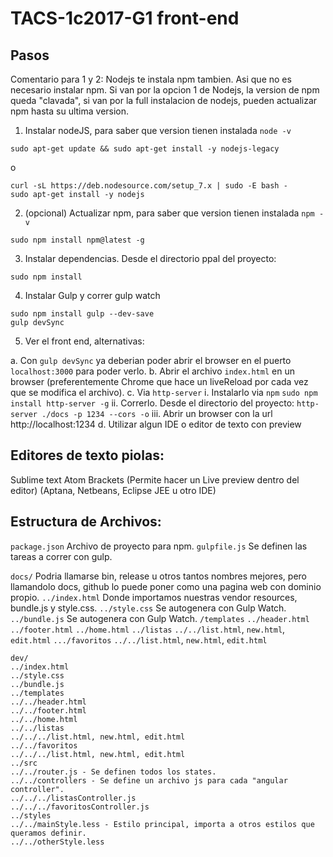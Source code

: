 # TACS-1c2017-G1 front-end

## Pasos

Comentario para 1 y 2: Nodejs te instala npm tambien. Asi que no es necesario instalar npm. Si van por la opcion 1 de Nodejs, la version de npm queda "clavada", si van por la full instalacion de nodejs, pueden actualizar npm hasta su ultima version.
1. Instalar nodeJS, para saber que version tienen instalada `node -v`
```
sudo apt-get update && sudo apt-get install -y nodejs-legacy
```
o
```
curl -sL https://deb.nodesource.com/setup_7.x | sudo -E bash -
sudo apt-get install -y nodejs
```

2. (opcional) Actualizar npm, para saber que version tienen instalada `npm -v`
```
sudo npm install npm@latest -g
```

3. Instalar dependencias. Desde el directorio ppal del proyecto:
```
sudo npm install
```

4. Instalar Gulp y correr gulp watch
```
sudo npm install gulp --dev-save
gulp devSync
```

5. Ver el front end, alternativas:

  a. Con `gulp devSync` ya deberian poder abrir el browser en el puerto `localhost:3000` para poder verlo.
  b. Abrir el archivo `index.html` en un browser (preferentemente Chrome que hace un liveReload por cada vez que se modifica el archivo).
  c. Via `http-server`
    i. Instalarlo via `npm`
      ```
      sudo npm install http-server -g
      ```
    ii. Correrlo. Desde el directorio del proyecto:
      ```
       http-server ./docs -p 1234 --cors -o
      ```
    iii. Abrir un browser con la url http://localhost:1234
  d. Utilizar algun IDE o editor de texto con preview


## Editores de texto piolas:
Sublime text
Atom
Brackets (Permite hacer un Live preview dentro del editor)
(Aptana, Netbeans, Eclipse JEE u otro IDE)

## Estructura de Archivos:

`package.json` Archivo de proyecto para npm.
`gulpfile.js` Se definen las tareas a correr con gulp.

`docs/` Podria llamarse bin, release u otros tantos nombres mejores, pero llamandolo docs, github lo puede poner como una pagina web con dominio propio.
`../index.html` Donde importamos nuestras vendor resources, bundle.js y style.css.
`../style.css` Se autogenera con Gulp Watch.
`../bundle.js` Se autogenera con Gulp Watch.
`/templates`
`../header.html`
`../footer.html`
`../home.html`
`../listas`
`../../list.html`, `new.html`, `edit.html`
`.../favoritos`
`../../list.html`, `new.html`, `edit.html`

```
dev/
../index.html
../style.css
../bundle.js
../templates
../../header.html
../../footer.html
../../home.html
../../listas
../../../list.html, new.html, edit.html
../../favoritos
../../../list.html, new.html, edit.html
../src
../../router.js - Se definen todos los states.
../../controllers - Se define un archivo js para cada "angular controller".
../../../listasController.js
../../../favoritosController.js
../styles
../../mainStyle.less - Estilo principal, importa a otros estilos que queramos definir.
../../otherStyle.less
```